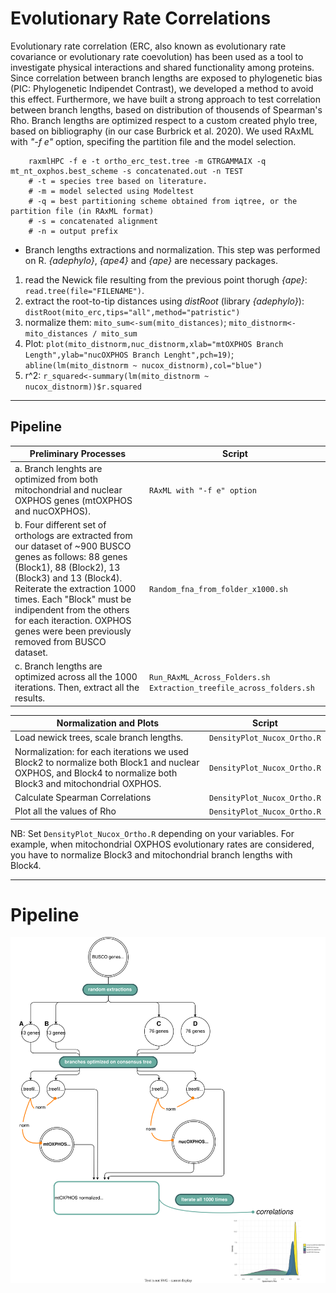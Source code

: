 # Evolutionary Rate Correlations

Evolutionary rate correlation (ERC, also known as evolutionary rate covariance or evolutionary rate coevolution) has been used as a tool to investigate physical interactions and shared functionality among proteins. 
Since correlation between branch lengths are exposed to phylogenetic bias (PIC: Phylogenetic Indipendet Contrast), we developed a method to avoid this effect. Furthermore, we have built a strong approach to test correlation between branch lengths, based on distribution of thousends of Spearman's Rho. 
Branch lengths are optimized respect to a custom created phylo tree, based on bibliography (in our case Burbrick et al. 2020). We used RAxML with _"-f e"_ option, specifing the partition file and the model selection.
        
        raxmlHPC -f e -t ortho_erc_test.tree -m GTRGAMMAIX -q mt_nt_oxphos.best_scheme -s concatenated.out -n TEST
        # -t = species tree based on literature.
        # -m = model selected using Modeltest
        # -q = best partitioning scheme obtained from iqtree, or the partition file (in RAxML format)
        # -s = concatenated alignment
        # -n = output prefix

* Branch lengths extractions and normalization.
This step was performed on R. _{adephylo}_, _{ape4}_ and _{ape}_ are necessary packages.
1. read the Newick file resulting from the previous point thorugh _{ape}_: `read.tree(file="FILENAME")`.
2. extract the root-to-tip distances using _distRoot_ (library _{adephylo}_): `distRoot(mito_erc,tips="all",method="patristic")`
3. normalize them: `mito_sum<-sum(mito_distances)`; `mito_distnorm<-mito_distances / mito_sum`
4. Plot: `plot(mito_distnorm,nuc_distnorm,xlab="mtOXPHOS Branch Length",ylab="nucOXPHOS Branch Lenght",pch=19)`; `abline(lm(mito_distnorm ~ nucox_distnorm),col="blue")`
5. r^2: `r_squared<-summary(lm(mito_distnorm ~ nucox_distnorm))$r.squared`

---

##  Pipeline 

| Preliminary Processes | Script |
|---|---|
|a. Branch lenghts are optimized from both mitochondrial and nuclear OXPHOS genes (mtOXPHOS and nucOXPHOS). | `RAxML with "-f e" option` |
|b. Four different set of orthologs are extracted from our dataset of ~900 BUSCO genes as follows: 88 genes (Block1), 88 (Block2), 13 (Block3) and 13 (Block4). Reiterate the extraction 1000 times. Each "Block" must be indipendent from the others for each iteraction. OXPHOS genes were been previously removed from BUSCO dataset.| `Random_fna_from_folder_x1000.sh`|
|c. Branch lengths are optimized across all the 1000 iterations. Then, extract all the results. | `Run_RAxML_Across_Folders.sh` `Extraction_treefile_across_folders.sh` |

|Normalization and Plots| Script|
|---|---|
|Load newick trees, scale branch lengths. |`DensityPlot_Nucox_Ortho.R`|
|Normalization: for each iterations we used Block2 to normalize both Block1 and nuclear OXPHOS, and Block4 to normalize both Block3 and mitochondrial OXPHOS. |`DensityPlot_Nucox_Ortho.R`|
|Calculate Spearman Correlations|`DensityPlot_Nucox_Ortho.R`|
|Plot all the values of Rho|`DensityPlot_Nucox_Ortho.R`|

NB: Set `DensityPlot_Nucox_Ortho.R` depending on your variables. For example, when mitochondrial OXPHOS evolutionary rates are considered, you have to normalize Block3 and mitochondrial branch lengths with Block4.

---

# Pipeline

![workflow_ERC](workflow_ERC.svg)
